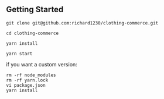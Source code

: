 ## Getting Started

```shell
git clone git@github.com:richard1230/clothing-commerce.git

cd clothing-commerce

yarn install

yarn start

```

if you want a custom version:
```shell
rm -rf node_modules
rm -rf yarn.lock
vi package.json
yarn install
```
